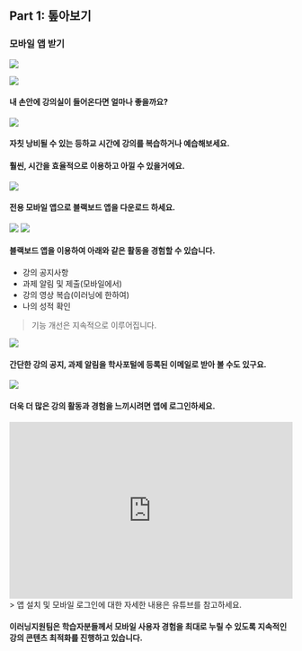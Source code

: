 ## Part 1: 톺아보기

### 모바일 앱 받기
![](/assets/학습자가이드-모바일-슬라이드0.PNG)


![](/assets/학습자가이드-모바일-슬라이드1.PNG)
#### 내 손안에 강의실이 들어온다면 얼마나 좋을까요?
![](/assets/학습자가이드-모바일-슬라이드2.PNG)
#### 자칫 낭비될 수 있는 등하교 시간에 강의를 복습하거나 예습해보세요.
#### 훨씬, 시간을 효율적으로 이용하고 아낄 수 있을거에요.

![](/assets/학습자가이드-모바일-슬라이드3.PNG)
#### 전용 모바일 앱으로 블랙보드 앱을 다운로드 하세요. 
![](/assets/play_store.png) ![](/assets/app_store.png)
#### 블랙보드 앱을 이용하여 아래와 같은 활동을 경험할 수 있습니다.
  - 강의 공지사항
  - 과제 알림 및 제출(모바일에서)
  - 강의 영상 복습(이러닝에 한하여)
  - 나의 성적 확인
  
  
  > 기능 개선은 지속적으로 이루어집니다.

  
![](/assets/학습자가이드-모바일-슬라이드4.PNG)      
#### 간단한 강의 공지, 과제 알림을 학사포털에 등록된 이메일로 받아 볼 수도 있구요.
![](/assets/학습자가이드-모바일-슬라이드5.PNG)
#### 더욱 더 많은 강의 활동과 경험을 느끼시려면 앱에 로그인하세요.   

<iframe width="100%" height="315" src="https://www.youtube.com/embed/E2QXqFaKuTg?ecver=1" frameborder="0" allow="autoplay; encrypted-media" allowfullscreen></iframe>
> 앱 설치 및 모바일 로그인에 대한 자세한 내용은 유튜브를 참고하세요.


#### 이러닝지원팀은 학습자분들께서 모바일 사용자 경험을 최대로 누릴 수 있도록 지속적인 강의 콘텐츠 최적화를 진행하고 있습니다.

